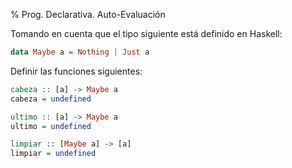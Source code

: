 % Prog. Declarativa. Auto-Evaluación

Tomando en cuenta que el tipo siguiente está definido en Haskell:

~~~haskell
data Maybe a = Nothing | Just a
~~~

Definir las funciones siguientes:

~~~haskell
cabeza :: [a] -> Maybe a
cabeza = undefined

ultimo :: [a] -> Maybe a
ultimo = undefined

limpiar :: [Maybe a] -> [a]
limpiar = undefined
~~~

